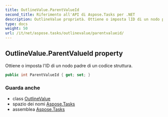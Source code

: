 ```yaml
---
title: OutlineValue.ParentValueId
second_title: Riferimento all'API di Aspose.Tasks per .NET
description: OutlineValue proprietà. Ottiene o imposta lID di un nodo padre di un codice struttura.
type: docs
weight: 50
url: /it/net/aspose.tasks/outlinevalue/parentvalueid/
---
```

## OutlineValue.ParentValueId property

Ottiene o imposta l'ID di un nodo padre di un codice struttura.

```csharp
public int ParentValueId { get; set; }
```

### Guarda anche

* class [OutlineValue](../)
* spazio dei nomi [Aspose.Tasks](../../outlinevalue/)
* assemblea [Aspose.Tasks](../../../)


